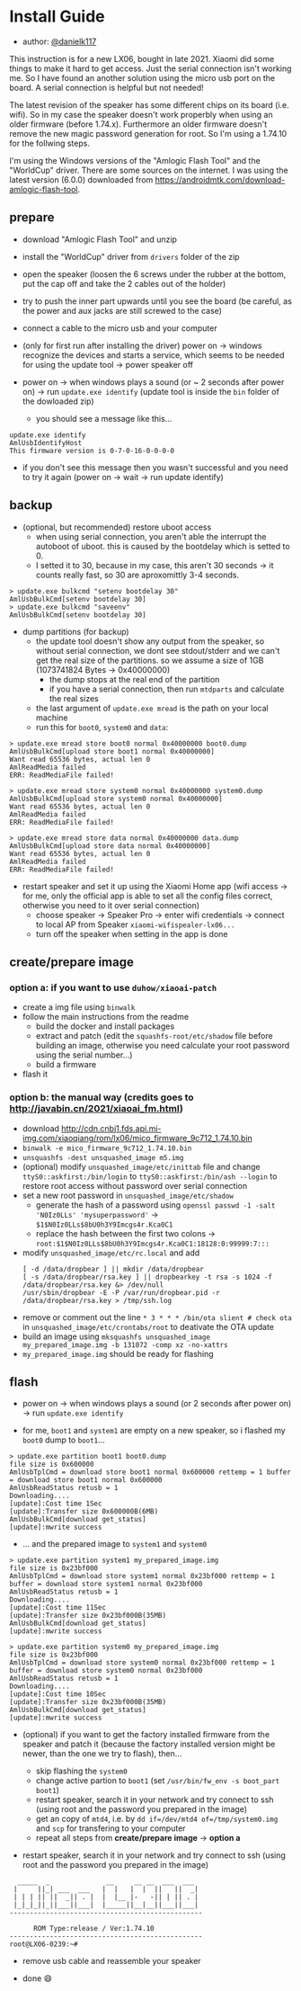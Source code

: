 # Install Guide

- author: [@danielk117](https://github.com/danielk117)

This instruction is for a new LX06, bought in late 2021.
Xiaomi did some things to make it hard to get access. Just the serial connection isn't working me.
So I have found an another solution using the micro usb port on the board.
A serial connection is helpful but not needed!

The latest revision of the speaker has some different chips on its board (i.e. wifi).
So in my case the speaker doesn't work properbly when using an older firmware (before 1.74.x).
Furthermore an older firmware doesn't remove the new magic password generation for root.
So I'm using a 1.74.10 for the follwing steps.

I'm using the Windows versions of the "Amlogic Flash Tool" and the "WorldCup" driver. There are some sources on the internet. I was using the latest version (6.0.0) downloaded from https://androidmtk.com/download-amlogic-flash-tool.

## prepare

- download "Amlogic Flash Tool" and unzip

- install the "WorldCup" driver from `drivers` folder of the zip

- open the speaker (loosen the 6 screws under the rubber at the bottom, put the cap off and take the 2 cables out of the holder)

- try to push the inner part upwards until you see the board (be careful, as the power and aux jacks are still screwed to the case)

- connect a cable to the micro usb and your computer

- (only for first run after installing the driver) power on -> windows recognize the devices and starts a service, which seems to be needed for using the update tool -> power speaker off

- power on -> when windows plays a sound (or ~ 2 seconds after power on) -> run `update.exe identify` (update tool is inside the `bin` folder of the dowloaded zip)
  - you should see a message like this...
```
update.exe identify
AmlUsbIdentifyHost
This firmware version is 0-7-0-16-0-0-0-0
```
  
 - if you don't see this message then you wasn't successful and you need to try it again (power on -> wait -> run update identify)

## backup

- (optional, but recommended) restore uboot access
  - when using serial connection, you aren't able the interrupt the autoboot of uboot. this is caused by the bootdelay which is setted to 0.
  - I setted it to 30, because in my case, this aren't 30 seconds -> it counts really fast, so 30 are aproxomittly 3-4 seconds.

```
> update.exe bulkcmd "setenv bootdelay 30"
AmlUsbBulkCmd[setenv bootdelay 30]
> update.exe bulkcmd "saveenv"
AmlUsbBulkCmd[setenv bootdelay 30]
```

- dump partitions (for backup)
  - the update tool doesn't show any output from the speaker, so without serial connection,
  we dont see stdout/stderr and we can't get the real size of the partitions.
  so we assume a size of 1GB (1073741824 Bytes -> 0x40000000)
    - the dump stops at the real end of the partition
    - if you have a serial connection, then run `mtdparts` and calculate the real sizes
  - the last argument of `update.exe mread` is the path on your local machine
  - run this for `boot0`, `system0` and `data`:

```
> update.exe mread store boot0 normal 0x40000000 boot0.dump
AmlUsbBulkCmd[upload store boot1 normal 0x40000000]
Want read 65536 bytes, actual len 0
AmlReadMedia failed
ERR: ReadMediaFile failed!

> update.exe mread store system0 normal 0x40000000 system0.dump
AmlUsbBulkCmd[upload store system0 normal 0x40000000]
Want read 65536 bytes, actual len 0
AmlReadMedia failed
ERR: ReadMediaFile failed!

> update.exe mread store data normal 0x40000000 data.dump
AmlUsbBulkCmd[upload store data normal 0x40000000]
Want read 65536 bytes, actual len 0
AmlReadMedia failed
ERR: ReadMediaFile failed!
```

- restart speaker and set it up using the Xiaomi Home app
  (wifi access -> for me, only the official app is able to set all the config files correct, otherwise you need to it over serial connection)
  - choose speaker -> Speaker Pro -> enter wifi credentials -> connect to local AP from Speaker `xiaomi-wifispealer-lx06...`
  - turn off the speaker when setting in the app is done

## create/prepare image

### option a: if you want to use `duhow/xiaoai-patch`

- create a img file using `binwalk`
- follow the main instructions from the readme
  - build the docker and install packages
  - extract and patch (edit the `squashfs-root/etc/shadow` file before building an image, otherwise you need calculate your root password using the serial number...)
  - build a firmware
- flash it

### option b: the manual way (credits goes to http://javabin.cn/2021/xiaoai_fm.html)

- download http://cdn.cnbj1.fds.api.mi-img.com/xiaoqiang/rom/lx06/mico_firmware_9c712_1.74.10.bin
- `binwalk -e mico_firmware_9c712_1.74.10.bin`
- `unsquashfs -dest unsquashed_image m5.img`
- (optional) modify `unsquashed_image/etc/inittab` file and change `ttyS0::askfirst:/bin/login` to `ttyS0::askfirst:/bin/ash --login` to restore root access without password over serial connection
- set a new root password in `unsquashed_image/etc/shadow`
  - generate the hash of a password using `openssl passwd -1 -salt 'N0Iz0LLs' 'mysuperpassword'` -> `$1$N0Iz0LLs$8bU0h3Y9Imcgs4r.Kca0C1`
  - replace the hash between the first two colons -> `root:$1$N0Iz0LLs$8bU0h3Y9Imcgs4r.Kca0C1:18128:0:99999:7:::`
- modify `unsquashed_image/etc/rc.local` and add
  ```
  [ -d /data/dropbear ] || mkdir /data/dropbear
  [ -s /data/dropbear/rsa.key ] || dropbearkey -t rsa -s 1024 -f /data/dropbear/rsa.key &> /dev/null
  /usr/sbin/dropbear -E -P /var/run/dropbear.pid -r /data/dropbear/rsa.key > /tmp/ssh.log
  ```
- remove or comment out the line `* 3 * * * /bin/ota slient # check ota` in `unsquashed_image/etc/crontabs/root` to deativate the OTA update
- build an image using `mksquashfs unsquashed_image my_prepared_image.img -b 131072 -comp xz -no-xattrs`
- `my_prepared_image.img` should be ready for flashing


## flash

- power on -> when windows plays a sound (or 2 seconds after power on) -> run `update.exe identify`

- for me, `boot1` and `system1` are empty on a new speaker, so i flashed my `boot0` dump to `boot1`...

```
> update.exe partition boot1 boot0.dump
file size is 0x600000
AmlUsbTplCmd = download store boot1 normal 0x600000 rettemp = 1 buffer = download store boot1 normal 0x600000
AmlUsbReadStatus retusb = 1
Downloading....
[update]:Cost time 1Sec
[update]:Transfer size 0x600000B(6MB)
AmlUsbBulkCmd[download get_status]
[update]:mwrite success
```

- ... and the prepared image to `system1` and `system0`

```
> update.exe partition system1 my_prepared_image.img
file size is 0x23bf000
AmlUsbTplCmd = download store system1 normal 0x23bf000 rettemp = 1 buffer = download store system1 normal 0x23bf000
AmlUsbReadStatus retusb = 1
Downloading....
[update]:Cost time 11Sec
[update]:Transfer size 0x23bf000B(35MB)
AmlUsbBulkCmd[download get_status]
[update]:mwrite success

> update.exe partition system0 my_prepared_image.img
file size is 0x23bf000
AmlUsbTplCmd = download store system0 normal 0x23bf000 rettemp = 1 buffer = download store system0 normal 0x23bf000
AmlUsbReadStatus retusb = 1
Downloading....
[update]:Cost time 10Sec
[update]:Transfer size 0x23bf000B(35MB)
AmlUsbBulkCmd[download get_status]
[update]:mwrite success
```

- (optional) if you want to get the factory installed firmware from the speaker and patch it (because the factory installed version might be newer, than the one we try to flash), then...
  - skip flashing the `system0`
  - change active partion to `boot1` (set `/usr/bin/fw_env -s boot_part boot1`)
  - restart speaker, search it in your network and try connect to ssh (using root and the password you prepared in the image)
  - get an copy of `mtd4`, i.e. by `dd if=/dev/mtd4 of=/tmp/system0.img` and `scp` for transfering to your computer
  - repeat all steps from **create/prepare image** -> **option a**

- restart speaker, search it in your network and try connect to ssh (using root and the password you prepared in the image)

```
  _____  _              __     __ __  ___  ___
 |     ||_| ___  ___   |  |   |  |  ||   ||  _|
 | | | || ||  _|| . |  |  |__ |-   -|| | || . |
 |_|_|_||_||___||___|  |_____||__|__||___||___|
------------------------------------------------

      ROM Type:release / Ver:1.74.10
------------------------------------------------
root@LX06-0239:~#
```

- remove usb cable and reassemble your speaker

- done 😄
